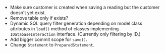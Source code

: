 - Make sure customer is created when saving a reading but the customer doesn't yet exist.
- Remove table only if exists?
- Dynamic SQL query filter generation depending on model class attributes in `load()` method of classes implementing `IDatabaseInteraction` interface. (Currently only filtering by ID.)
- Add bigger commit scope for `save()`.
- Change `Statement` to `PreparedStatement`.